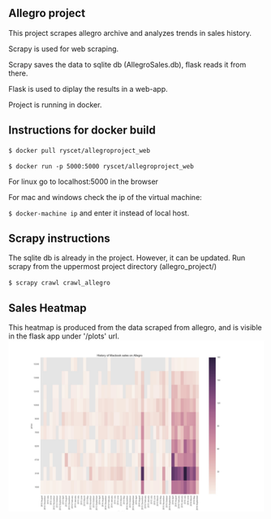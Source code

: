 Allegro project
---------------
This project scrapes allegro archive and analyzes trends in sales history.


Scrapy is used for web scraping. 


Scrapy saves the data to sqlite db (AllegroSales.db), flask reads it from there.


Flask is used to diplay the results in a web-app.


Project is running in docker.



Instructions for docker build
-----------------------------


`$ docker pull ryscet/allegroproject_web`

`$ docker run -p 5000:5000 ryscet/allegroproject_web`

For linux go to localhost:5000 in the browser

For mac and windows check the ip of the virtual machine:

`$ docker-machine ip`
and enter it instead of local host.

Scrapy instructions
-------------------
The sqlite db is already in the project. However, it can be updated.
Run scrapy from the uppermost project directory (allegro_project/)

`$ scrapy crawl crawl_allegro`

Sales Heatmap
-------------
This heatmap is produced from the data scraped from allegro, and is visible in the flask app under '/plots' url.
![alt text](https://github.com/ryscet/allegro_project/blob/master/allegro_flask_app/static/plots/heatmap.jpg "Sales Heatmap")

